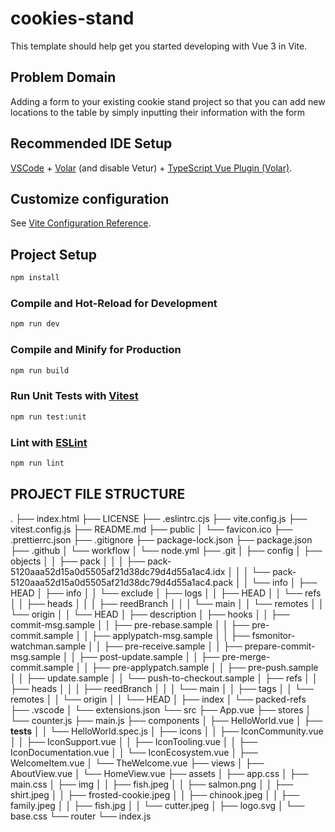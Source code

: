 # cookies-stand

This template should help get you started developing with Vue 3 in Vite.

## Problem Domain

Adding a form to your existing cookie stand project so that you can add new locations to the table by simply inputting their information with the form

## Recommended IDE Setup

[VSCode](https://code.visualstudio.com/) + [Volar](https://marketplace.visualstudio.com/items?itemName=Vue.volar) (and disable Vetur) + [TypeScript Vue Plugin (Volar)](https://marketplace.visualstudio.com/items?itemName=Vue.vscode-typescript-vue-plugin).

## Customize configuration

See [Vite Configuration Reference](https://vitejs.dev/config/).

## Project Setup

```sh
npm install
```

### Compile and Hot-Reload for Development

```sh
npm run dev
```

### Compile and Minify for Production

```sh
npm run build
```

### Run Unit Tests with [Vitest](https://vitest.dev/)

```sh
npm run test:unit
```

### Lint with [ESLint](https://eslint.org/)

```sh
npm run lint
```

## PROJECT FILE STRUCTURE

.
├── index.html
├── LICENSE
├── .eslintrc.cjs
├── vite.config.js
├── vitest.config.js
├── README.md
├── public
│ └── favicon.ico
├── .prettierrc.json
├── .gitignore
├── package-lock.json
├── package.json
├── .github
│ └── workflow
│ └── node.yml
├── .git
│ ├── config
│ ├── objects
│ │ ├── pack
│ │ │ ├── pack-5120aaa52d15a0d5505af21d38dc79d4d55a1ac4.idx
│ │ │ └── pack-5120aaa52d15a0d5505af21d38dc79d4d55a1ac4.pack
│ │ └── info
│ ├── HEAD
│ ├── info
│ │ └── exclude
│ ├── logs
│ │ ├── HEAD
│ │ └── refs
│ │ ├── heads
│ │ │ ├── reedBranch
│ │ │ └── main
│ │ └── remotes
│ │ └── origin
│ │ └── HEAD
│ ├── description
│ ├── hooks
│ │ ├── commit-msg.sample
│ │ ├── pre-rebase.sample
│ │ ├── pre-commit.sample
│ │ ├── applypatch-msg.sample
│ │ ├── fsmonitor-watchman.sample
│ │ ├── pre-receive.sample
│ │ ├── prepare-commit-msg.sample
│ │ ├── post-update.sample
│ │ ├── pre-merge-commit.sample
│ │ ├── pre-applypatch.sample
│ │ ├── pre-push.sample
│ │ ├── update.sample
│ │ └── push-to-checkout.sample
│ ├── refs
│ │ ├── heads
│ │ │ ├── reedBranch
│ │ │ └── main
│ │ ├── tags
│ │ └── remotes
│ │ └── origin
│ │ └── HEAD
│ ├── index
│ └── packed-refs
├── .vscode
│ └── extensions.json
└── src
├── App.vue
├── stores
│ └── counter.js
├── main.js
├── components
│ ├── HelloWorld.vue
│ ├── **tests**
│ │ └── HelloWorld.spec.js
│ ├── icons
│ │ ├── IconCommunity.vue
│ │ ├── IconSupport.vue
│ │ ├── IconTooling.vue
│ │ ├── IconDocumentation.vue
│ │ └── IconEcosystem.vue
│ ├── WelcomeItem.vue
│ └── TheWelcome.vue
├── views
│ ├── AboutView.vue
│ └── HomeView.vue
├── assets
│ ├── app.css
│ ├── main.css
│ ├── img
│ │ ├── fish.jpeg
│ │ ├── salmon.png
│ │ ├── shirt.jpeg
│ │ ├── frosted-cookie.jpeg
│ │ ├── chinook.jpeg
│ │ ├── family.jpeg
│ │ ├── fish.jpg
│ │ └── cutter.jpeg
│ ├── logo.svg
│ └── base.css
└── router
└── index.js

